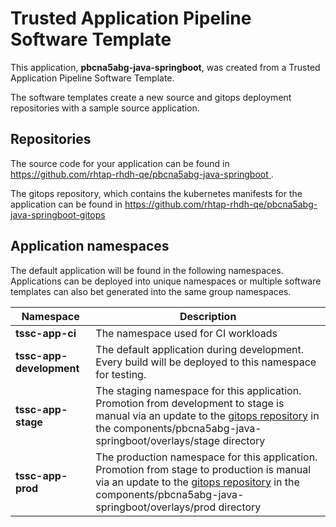 # Trusted Application Pipeline Software Template

This application, **pbcna5abg-java-springboot**, was created from a Trusted Application Pipeline Software Template.

The software templates create a new source and gitops deployment repositories with a sample source application. 

## Repositories

The source code for your application can be found in [https://github.com/rhtap-rhdh-qe/pbcna5abg-java-springboot ](https://github.com/rhtap-rhdh-qe/pbcna5abg-java-springboot ).
 
The gitops repository, which contains the kubernetes manifests for the application can be found in 
[https://github.com/rhtap-rhdh-qe/pbcna5abg-java-springboot-gitops ](https://github.com/rhtap-rhdh-qe/pbcna5abg-java-springboot-gitops ) 

## Application namespaces 

The default application will be found in the following namespaces. Applications can be deployed into unique namespaces or multiple software templates can also bet generated into the same group namespaces.  

|  Namespace   |  Description   |  
| -------- | -------- |
| **tssc-app-ci** | The namespace used for CI workloads |
| **tssc-app-development** | The default application during development. Every build will be deployed to this namespace for testing. |
| **tssc-app-stage** | The staging namespace for this application. Promotion from development to stage is manual via an update to the [gitops repository](https://github.com/rhtap-rhdh-qe/pbcna5abg-java-springboot-gitops ) in the components/pbcna5abg-java-springboot/overlays/stage directory |
| **tssc-app-prod** | The production namespace for this application. Promotion from stage to production is manual via an update to the [gitops repository](https://github.com/rhtap-rhdh-qe/pbcna5abg-java-springboot-gitops ) in the components/pbcna5abg-java-springboot/overlays/prod directory |
